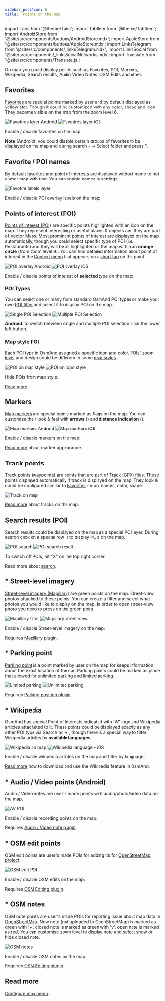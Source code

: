 ```yaml
---
sidebar_position: 6
title:  Points on the map
---
```


import Tabs from '@theme/Tabs';
import TabItem from '@theme/TabItem';
import AndroidStore from '@site/src/components/buttons/AndroidStore.mdx';
import AppleStore from '@site/src/components/buttons/AppleStore.mdx';
import LinksTelegram from '@site/src/components/_linksTelegram.mdx';
import LinksSocial from '@site/src/components/_linksSocialNetworks.mdx';
import Translate from '@site/src/components/Translate.js';

On map you could display points such as Favorites, POI, Markers, Wikipedia, Search results, Audio Video Notes, OSM Edits and other.

## Favorites

[Favorites](/docs/documentation/personal/favorites) are special points marked by user and by default displayed as yellow star. Though it could be customized with any color, shape and icon. They become visible on the map from the zoom level 6.

![Favotires layer Android](@site/static/img/map/favorites_layer.png) ![Favotires layer iOS](@site/static/img/map/favorites_layer_ios.png)
 
Enable / disable favorites on the map:

<Translate android="true" ids="android_button_seq"/> <Translate android="true" ids="shared_string_menu,configure_map,favorites_item"/>

<p> </p>

<Translate ios="true" ids="ios_button_seq"/> <Translate ios="true" ids="menu,configure_map,favorites"/>

<p> </p>

**Note** (Android): you could disable certain groups of favorites to be displayed on the map and during search - <Translate android="true" ids="shared_string_menu,shared_string_my_places,shared_string_favorites"/> → Select folder and press '<Translate android="true" ids="shared_string_show_on_map"/>'.

## Favorite / POI names

By default favorites and point of interests are displayed without name to not clutter map with text. You can enable names in <Translate android="true" ids="configure_map"/> settings.

![Favotire labels layer](@site/static/img/map/favorite_labels_layer.png) 

Enable / disable POI overlay labels on the map:

<Translate android="true" ids="android_button_seq"/> <Translate android="true" ids="shared_string_menu,configure_map,layer_amenity_label"/>

<p> </p>

<Translate ios="true" ids="ios_button_seq"/> <Translate ios="true" ids="menu,configure_map,layer_amenity_label"/>

## Points of interest (POI)

[Points of interest (POI)](https://wiki.openstreetmap.org/wiki/Map_features#Amenity) are specific points highlighted with an icon on the map. They represent interesting or useful places & objects and they are part of [Vector Maps](/docs/documentation/map/vector-maps). Most prominent points of interest are displayed on the map automatically, though you could select specific type of POI (i.e. Restaurants) and they will be all highlighted on the map within an **orange circle** (from zoom level 9). You can find detailed information about point of interest in the [Context menu](/docs/documentation/map/map-context-menu) that appears on a [short tap](/docs/documentation/map/map-context-menu#select-an-object-short-tap) on the point.

![POI overlay Android](@site/static/img/map/poi_overlay_android.png) ![POI overlay iOS](@site/static/img/map/poi_overlay_ios.png)

Enable / disable points of interest of **selected** type on the map:

<Translate android="true" ids="android_button_seq"/> <Translate android="true" ids="shared_string_menu,configure_map,layer_poi"/>

<p> </p>

<Translate ios="true" ids="ios_button_seq"/> <Translate ios="true" ids="menu,configure_map,poi_overlay"/>

### POI Types

You can select one or many from standard OsmAnd POI types or make your own [POI filter](/docs/documentation/search/custom-poi-search) and select it to display POI on the map.

![Single POI Selection](@site/static/img/map/single_selection_android.png) ![Multiple POI Selection](@site/static/img/map/multiple_selection_android.png)

**Android**: to switch between single and multiple POI selection click the lower left button.

### Map style POI

Each POI type in OsmAnd assigned a specific icon and color. POIs' [zoom level](/docs/documentation/map/vector-maps#details) and design could be different in some [map styles](/docs/documentation/map/vector-maps#default-map-styles).

![POI on map style](@site/static/img/map/poi_layer.png) ![POI on topo style](@site/static/img/map/poi_layer_topo_style.png)

Hide POIs from map style:

<Translate android="true" ids="android_button_seq"/> <Translate android="true" ids="shared_string_menu,configure_map,map_widget_map_rendering,shared_string_hide"/>

<p> </p>

<Translate ios="true" ids="ios_button_seq"/> <Translate ios="true" ids="menu,map_settings_map,configure_map,rendering_category_hide"/>

<p> </p>

[Read more](/docs/documentation/map/vector-maps#hide).

## Markers

[Map markers](/docs/documentation/personal/markers) are special points marked as flags on the map. You can customize their look & feel with **arrows** (<Translate android="true" ids="show_arrows_on_the_map"/>) and **distance indication** (<Translate android="true" ids="show_direction"/>). 

![Map markers Android](@site/static/img/map/map_markers_android.png) ![Map markers iOS](@site/static/img/map/map_markers_ios.png)

Enable / disable markers on the map:

<Translate android="true" ids="android_button_seq"/> <Translate android="true" ids="shared_string_menu,configure_map,map_markers_item"/>

<p> </p>

<Translate ios="true" ids="ios_button_seq"/> <Translate ios="true" ids="menu,map_settings_map,configure_map,map_markers"/>

<p> </p>

[Read more](/docs/documentation/widgets/markers#configure-marker-widgets-and-marker-appearance) about marker appearance.

## Track points

Track points (waypoints) are points that are part of Track (GPX) files. These points displayed automatically if track is displayed on the map. They look & could be configured similar to [Favorites](#favorites) - icon, names, color, shape.

![Track on map](@site/static/img/map/track_point_on_map.png)

[Read more](/docs/documentation/map/tracks-on-map) about tracks on the map.


## Search results (POI)

Search results could be displayed on the map as a special POI layer. During search click on a special row (**<Translate android="true" ids="shared_string_show_on_map"/>**) to display POIs on the map.

![POI search](@site/static/img/map/poi_search.png) ![POI search result](@site/static/img/map/poi_search_result.png)

To switch off POIs, hit "X" on the top right corner.

Read more about [search](/docs/documentation/search).

## * Street-level imagery

[Street-level imagery (Mapillary)](https://docs.osmand.net/en/main@latest/docs/documentation/plugins/mapillary) are green points on the map. Street-view photos attached to these points. You can create a filter and select what photos you would like to display on the map. In order to open street-view photo you need to press on the green point.

![Mapillary filter](@site/static/img/map/mapillary_filter.png) ![Mapillary street view](@site/static/img/map/mapillary_street-view.png)

Enable / disable Street-level imagery on the map: 

<Translate android="true" ids="android_button_seq"/> <Translate android="true" ids="shared_string_menu,configure_map,street_level_imagery"/>

<p> </p>

<Translate ios="true" ids="ios_button_seq"/> <Translate ios="true" ids="menu,map_settings_map,configure_map,street_level_imagery"/>

<p> </p>

Requires [Mapillary plugin](/docs/documentation/plugins/mapillary).

## * Parking point

[Parking point](/docs/documentation/plugins/parking) is a point marked by user on the map for keeps information about the exact location of the car. Parking points could be marked as place that allowed for unlimited parking and limited parking.

![Limited parking](@site/static/img/map/context_menu_limited_parking.png) ![Unlimited parking](@site/static/img/map/context_menu_unlimited_parking.png)

Requires [Parking position plugin](/docs/documentation/plugins/parking).

## * Wikipedia

OsmAnd has special Point of Interests indicated with 'W' logo and Wikipedia articles attacheted to it. These points could be displayed exactly as any other POI type via Search or <Translate android="true" ids="configure_map"/> → <Translate android="true" ids="layer_poi"/>, though there is a special way to filter Wikipedia articles by **available languages**.

![Wikipedia on map](@site/static/img/map/map-wikipedia-on-map.png) ![Wikipedia language - iOS](@site/static/img/map/map-wikipedia-language-ios.png)

Enable / disable wikipedia articles on the map and filter by language:

<Translate android="true" ids="android_button_seq"/> <Translate android="true" ids="shared_string_menu,configure_map,shared_string_wikipedia "/>

<p> </p>

<Translate ios="true" ids="ios_button_seq"/> <Translate ios="true" ids="menu,map_settings_map,configure_map,poi_overlay,res_wiki"/>

<p> </p>

[Read more](/docs/documentation/plugins/wikipedia) how to download and use the Wikipedia feature in OsmAnd.

## * Audio / Video points (Android)

Audio / Video notes are user's made points with audio/photo/video data on the map. 

![AV POI](@site/static/img/map/av_poi.png)

Enable / disable recording points on the map:

<Translate android="true" ids="android_button_seq"/> <Translate android="true" ids="shared_string_menu,configure_map,layer_recordings "/>

<p> </p>

Requires [Audio / Video note plugin](/docs/documentation/plugins/audio-video-notes).

## * OSM edit points 

OSM edit points are user's made POIs for adding its for [OpenStreetMap project](https://www.openstreetmap.org/).

![OSM edit POI](@site/static/img/map/osm_edit_poi.png)

Enable / disable OSM edits on the map:

<Translate android="true" ids="android_button_seq"/> <Translate android="true" ids="shared_string_menu,configure_map,osm_edits "/>

<p> </p>

<Translate ios="true" ids="ios_button_seq"/> <Translate ios="true" ids="menu,map_settings_map,configure_map,osm_edits_title"/>

<p> </p>

Requires [OSM Editing plugin](/docs/documentation/plugins/osm-editing).

## * OSM notes 

OSM note points are user's made POIs for reporting issue about map data in [OpenStreetMap](https://www.openstreetmap.org/). New note (not uploaded to OpenStreetMap) is marked as green with '+', closed note is marked as green with 'v', open note is marked as red.  You can customise zoom level to display note and select show or hide closed note.

![OSM notes](@site/static/img/map/osm_note.png)

Enable / disable OSM notes on the map:

<Translate android="true" ids="android_button_seq"/> <Translate android="true" ids="shared_string_menu,configure_map,layer_osm_bugs "/>

<p> </p>

<Translate ios="true" ids="ios_button_seq"/> <Translate ios="true" ids="menu,map_settings_map,configure_map,osm_notes_online_layer"/>

<p> </p>

Requires [OSM Editing plugin](/docs/documentation/plugins/osm-editing#how-to-report-a-mistake).

## Read more
  [Configure map menu](/docs/documentation/map/configure-map-menu).
